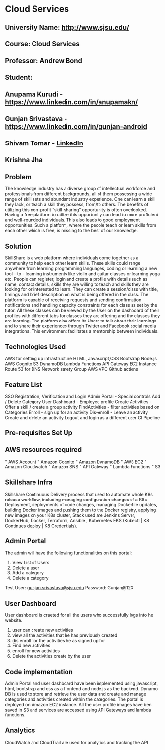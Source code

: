 # Cloud Services

## University Name: http://www.sjsu.edu/ 
## Course: Cloud Services
## Professor: Andrew Bond
## Student: 
## Anupama Kurudi - https://www.linkedin.com/in/anupamakn/
## Gunjan Srivastava - https://www.linkedin.com/in/gunjan-android
## Shivam Tomar - [LinkedIn](https://www.linkedin.com/in/shivam-tomar/)
## Krishna Jha

## Problem 
The knowledge industry has a diverse group of intellectual workforce and professionals from different backgrounds, all of them possessing a wide range of skill sets and abundant industry experience. One can learn a skill they lack, or teach a skill they possess, from/to others. The benefits of utilizing this non-profit “skill-sharing” opportunity is often overlooked. Having a free platform to utilize this opportunity can lead to more proficient and well-rounded individuals. This also leads to good employment opportunities. Such a platform, where the people teach or learn skills from each other which is free, is missing to the best of our knowledge.

## Solution 
SkillShare is a web platform where individuals come together as a community to help each other learn skills. These skills could range anywhere from learning programming languages, coding or learning a new tool - to - learning instruments like violin and guitar classes or learning yoga etc. People can register, login and create a profile with details such as name, contact details, skills they are willing to teach and skills they are looking for or interested to learn. They can create a session/class with title, timings and brief description on what is being offered in the class. The platform is capable of receiving requests and sending confirmation notifications and handling capacity constraints for each class as set by the tutor. All these classes can be viewed by the User on the dashboard of their profiles with different tabs for classes they are offering and the classes they are learning. The platform also offers its Users to talk about their learnings and to share their experiences through Twitter and Facebook social media integrations. This environment facilitates a mentorship between individuals. 


## Technologies Used
 
AWS for setting up infrastructure
HTML, Javascript,CSS
Bootstrap
Node.js
AWS Cognito
S3 
DynamoDB
Lambda Functions
API Gateway
EC2 Instance
Route 53 for DNS
Network safety Group
AWS VPC
Github actions

## Feature List
SSO Registration, Verification and Login 
Admin Portal - Special controls
Add / Delete Category
User Dashboard - Employee profile
Create Activities - Offer a skill / create a group activity
FindActivities - filter activities based on Categories
Enroll - sign up for an activity
Dis-enroll - Leave an activity
Create and delete an activity
Logout and login as a different user
CI Pipeline

## Pre-requisites Set Up
## AWS resources required
" AWS Account
"	Amazon Cognito
"	Amazon DynamoDB
"	AWS EC2 
"	Amazon Cloudwatch
"	Amazon SNS
"	API Gateway
"	Lambda Functions
"	S3

## Skillshare Infra
Skillshare Continuous Delivery process that used to automate whole K8s release workflow, including managing configuration changes of a K8s Deployment, deployments of code changes, managing Dockerfile updates, building Docker images and pushing them to the Docker registry, applying new images on your K8s cluster, Stack used are
Jenkins Server, DockerHub, Docker, Terraform, Ansible , Kubernetes EKS (Kubectl | K8 Continues deploy | K8 Credentials).

## Admin Portal

The admin will have the following functionalities on this portal: 

1. View List of Users
2. Delete a user
3. Add a category
4. Delete a category

Test User: gunjan.srivastava@sjsu.edu
Password: Gunjan@123

## User Dashboard

User dashboard is craeted for all the users who successfully logs into he website.

1. user can create new activities
2. view all the activities that he has previously created
3. dis enroll for the activities he as signed up for
4. Find new activities
5. enroll for new activities
6. Delete the activities create by the user

## Code implementation
   Admin Portal and user dashboard have been implemented using javascript, html, bootstrap  and css as a frontend and node.js as the backend. Dynamo DB is used to store and retrieve the user data and create and manage categories and activities created within the categories. The portal is deployed on Amazon EC2 instance. All the user profile images have ben saved in S3 and services are accessed using API Gateways and lambda functions.
   
## Analytics

CloudWatch and CloudTrail are used for analytics and tracking the API
